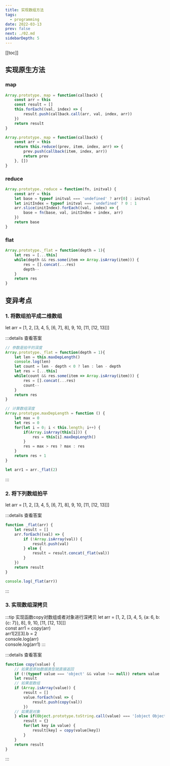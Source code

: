 ```yaml
---
title: 实现数组方法
tags: 
  - programming
date: 2022-03-13
prev: false
next: ./02.md
sidebarDepth: 5
---
```


[[toc]]

## 实现原生方法
### map

```js
Array.prototype._map = function(callback) {
    const arr = this
    const result = []
    this.forEach((val, index) => {
        result.push(callback.call(arr, val, index, arr))
    })
    return result
}
```

```js
Array.prototype._map = function(callback) {
    const arr = this
    return this.reduce((prev, item, index, arr) => {
        prev.push(callback(item, index, arr))
        return prev
    }, [])
}

```

### reduce

```js
Array.prototype._reduce = function(fn, initval) {
    const arr = this
    let base = typeof initval === 'undefined' ? arr[0] : initval
    let initIndex = typeof initval === 'undefined' ? 0 : 1
    arr.slice(initIndex).forEach((val, index) => {
        base = fn(base, val, initIndex + index, arr)
    })
    return base
}

```

### flat

```js
Array.prototype._flat = function(depth = 1){
    let res = [...this]
    while(depth && res.some(item => Array.isArray(item))) {
        res = [].concat(...res)
        depth--
    }
    return res
}
```

## 变异考点
### 1. 将数组拍平成二维数组

let arr = [1, 2, [3, 4, 5, [6, 7], 8], 9, 10, [11, [12, 13]]]

:::details 查看答案
```js
// 参数是拍平的深度
Array.prototype._flat = function(depth = 1){
    let len = this.maxDepLength()
    console.log(len)
    let count = len - depth < 0 ? len : len - depth
    let res = [...this]
    while(count && res.some(item => Array.isArray(item))) {
        res = [].concat(...res)
        count--
    }
    return res
}

// 计算数组深度
Array.prototype.maxDepLength = function () {
    let max = 0
    let res = 0
    for(let i = 0; i < this.length; i++) {
        if(Array.isArray(this[i])) {
            res = this[i].maxDepLength()
        }
        res = max > res ? max : res
    }
    return res + 1
}

let arr1 = arr._flat(2)
```
:::
### 2. 将下列数组拍平

let arr = [1, 2, [3, 4, 5, [6, 7], 8], 9, 10, [11, [12, 13]]]

:::details 查看答案
```js
function _flat(arr) {
    let result = []
    arr.forEach((val) => {
        if (!Array.isArray(val)) {
            result.push(val)
        } else {
            result = result.concat(_flat(val))
        }
    })
    return result
}

console.log(_flat(arr))
```
:::

### 3. 实现数组深拷贝

:::tip 实现函数copy对数组或者对象进行深拷贝
let arr = [1, 2, [3, 4, 5, {a: 6, b: {c: 7}}, 8], 9, 10, [11, [12, 13]]]  
const arr1 = copy(arr)  
arr1[2][3].b = 2  
console.log(arr)  
console.log(arr1)
:::

:::details 查看答案
```js
function copy(value) {
    // 如果是原始数据类型就直接返回
    if (!(typeof value === 'object' && value !== null)) return value
    let result
    // 如果是数组
    if (Array.isArray(value)) {
        result = []
        value.forEach(val => {
            result.push(copy(val))
        })
    // 如果是对象
    } else if(Object.prototype.toString.call(value) === '[object Object]') {
        result = {}
        for(let key in value) {
            result[key] = copy(value[key])
        }
    }
    return result
}
```
:::